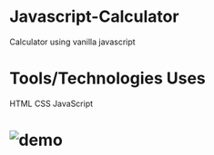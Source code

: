 # Javascript-Calculator
Calculator using vanilla javascript

# Tools/Technologies Uses
HTML
CSS
JavaScript

# ![demo](jscalculator.gif)

